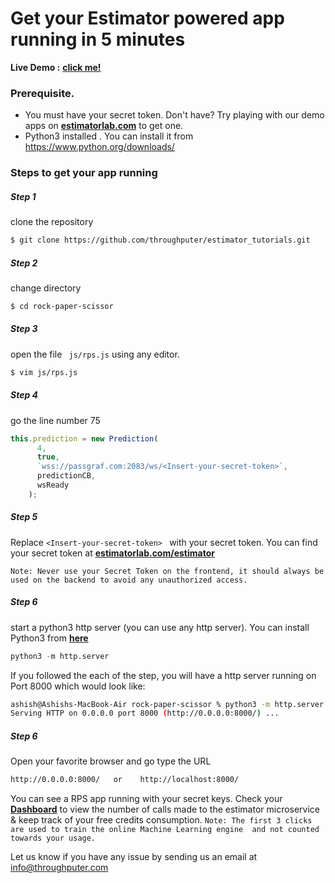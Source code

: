 # Get your Estimator powered app running in 5 minutes
__Live Demo :__  __[click me!](https://estimatorlab.com/rock_paper_scissors/index.html)__

### Prerequisite.

  - You must have your secret token. Don't have? Try playing with our demo apps on __[estimatorlab.com](https://estimatorlab.com/)__ to get one.
  - Python3 installed . You can install it from https://www.python.org/downloads/

### Steps to get your app running

##### Step 1
clone the repository
```sh
$ git clone https://github.com/throughputer/estimator_tutorials.git
```
##### Step 2
change directory
```sh
$ cd rock-paper-scissor
```
##### Step 3
open the file ``` js/rps.js``` using any editor.
```sh
$ vim js/rps.js
```

##### Step 4 
go the line number 75
```js
this.prediction = new Prediction(
      4,
      true,
      `wss://passgraf.com:2083/ws/<Insert-your-secret-token>`,
      predictionCB,
      wsReady
    );
```
##### Step 5
Replace ```<Insert-your-secret-token> ``` with your secret token. 
You can find your secret token at __[estimatorlab.com/estimator](https://estimatorlab.com/estimator)__ 

``` Note: Never use your Secret Token on the frontend, it should always be used on the backend to avoid any unauthorized access. ```
##### Step 6
start a python3 http server (you can use any http server). You can install Python3 from __[here](https://www.python.org/downloads/)__ 
```py
python3 -m http.server
```

If you followed the each of the step, you will have a http server running on Port 8000
which would look like:
```sh
ashish@Ashishs-MacBook-Air rock-paper-scissor % python3 -m http.server
Serving HTTP on 0.0.0.0 port 8000 (http://0.0.0.0:8000/) ...
```
##### Step 6
Open your favorite browser and go type the URL
```sh
http://0.0.0.0:8000/   or    http://localhost:8000/
```
You can see a RPS app running with your secret keys. Check your __[Dashboard](https://estimatorlab.com/dashboard)__ to view the number of calls made to the estimator microservice & keep track of your free credits consumption.
```Note: The first 3 clicks are used to train the online Machine Learning engine  and not counted towards your usage.```

Let us know if you have any issue by sending us an email at info@throughputer.com

